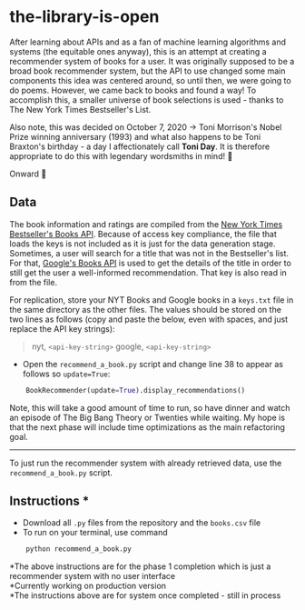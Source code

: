 # the-library-is-open

After learning about APIs and as a fan of machine learning algorithms and systems (the equitable ones anyway), this is an attempt at creating a recommender system of books for a user. It was originally supposed to be a broad book recommender system, but the API to use changed some main components this idea was centered around, so until then, we were going to do poems. However, we came back to books and found a way! To accomplish this, a smaller universe of book selections is used - thanks to The New York Times Bestseller's List.

Also note, this was decided on October 7, 2020 -> Toni Morrison's Nobel Prize winning anniversary (1993) and what also happens to be Toni Braxton's birthday - a day I affectionately call **Toni Day**. It is therefore appropriate to do this with legendary wordsmiths in mind! :blue_heart:

Onward :muscle:

## Data

The book information and ratings are compiled from the [New York Times Bestseller's Books API](https://developer.nytimes.com/docs/books-product/1/overview). Because of access key compliance, the file that loads the keys is not included as it is just for the data generation stage. Sometimes, a user will search for a title that was not in the Bestseller's list. For that, [Google's Books API](https://developers.google.com/books) is used to get the details of the title in order to still get the user a well-informed recommendation. That key is also read in from the file.

For replication, store your NYT Books and Google books in a `keys.txt` file in the same directory as the other files. The values should be stored on the two lines as follows (copy and paste the below, even with spaces, and just replace the API key strings):
> nyt, `<api-key-string>`
> google, `<api-key-string>`

- Open the `recommend_a_book.py` script and change line 38 to appear as follows so `update=True`:

```python
    BookRecommender(update=True).display_recommendations()
```

Note, this will take a good amount of time to run, so have dinner and watch an episode of The Big Bang Theory or Twenties while waiting. My hope is that the next phase will include time optimizations as the main refactoring goal.

---

To just run the recommender system with already retrieved data, use the `recommend_a_book.py` script.

## Instructions *

- Download all `.py` files from the repository and the `books.csv` file
- To run on your terminal, use command

```cmd
    python recommend_a_book.py
```

*The above instructions are for the phase 1 completion which is just a recommender system with no user interface  
*Currently working on production version  
*The instructions above are for system once completed - still in process
